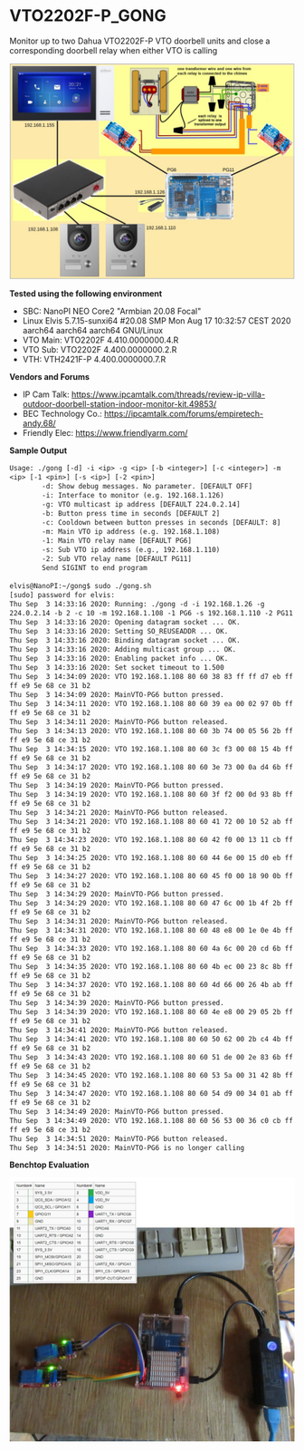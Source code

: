 # VTO2202F-P_GONG
Monitor up to two Dahua VTO2202F-P VTO doorbell units and close a corresponding doorbell relay when either VTO is calling

![Deployment on NanoPI NEO Core2](https://github.com/newfoundlandplucky/VTO2202F-P_GONG/blob/master/documentation/Delpoyment.jpg?raw=true)

**Tested using the following environment**
* SBC: NanoPI NEO Core2 "Armbian 20.08 Focal"
* Linux Elvis 5.7.15-sunxi64 #20.08 SMP Mon Aug 17 10:32:57 CEST 2020 aarch64 aarch64 aarch64 GNU/Linux
* VTO Main: VTO2202F 4.410.0000000.4.R
* VTO Sub: VTO2202F 4.400.0000000.2.R
* VTH: VTH2421F-P 4.400.0000000.7.R

**Vendors and Forums**
* IP Cam Talk: https://www.ipcamtalk.com/threads/review-ip-villa-outdoor-doorbell-station-indoor-monitor-kit.49853/
* BEC Technology Co.: https://ipcamtalk.com/forums/empiretech-andy.68/
* Friendly Elec: https://www.friendlyarm.com/

**Sample Output**

```
Usage: ./gong [-d] -i <ip> -g <ip> [-b <integer>] [-c <integer>] -m <ip> [-1 <pin>] [-s <ip>] [-2 <pin>]
        -d: Show debug messages. No parameter. [DEFAULT OFF]
        -i: Interface to monitor (e.g. 192.168.1.126)
        -g: VTO multicast ip address [DEFAULT 224.0.2.14]
        -b: Button press time in seconds [DEFAULT 2]
        -c: Cooldown between button presses in seconds [DEFAULT: 8]
        -m: Main VTO ip address (e.g. 192.168.1.108)
        -1: Main VTO relay name [DEFAULT PG6]
        -s: Sub VTO ip address (e.g., 192.168.1.110)
        -2: Sub VTO relay name [DEFAULT PG11]
        Send SIGINT to end program

elvis@NanoPI:~/gong$ sudo ./gong.sh
[sudo] password for elvis:
Thu Sep  3 14:33:16 2020: Running: ./gong -d -i 192.168.1.26 -g 224.0.2.14 -b 2 -c 10 -m 192.168.1.108 -1 PG6 -s 192.168.1.110 -2 PG11
Thu Sep  3 14:33:16 2020: Opening datagram socket ... OK.
Thu Sep  3 14:33:16 2020: Setting SO_REUSEADDR ... OK.
Thu Sep  3 14:33:16 2020: Binding datagram socket ... OK.
Thu Sep  3 14:33:16 2020: Adding multicast group ... OK.
Thu Sep  3 14:33:16 2020: Enabling packet info ... OK.
Thu Sep  3 14:33:16 2020: Set socket timeout to 1.500
Thu Sep  3 14:34:09 2020: VTO 192.168.1.108 80 60 38 83 ff ff d7 eb ff ff e9 5e 68 ce 31 b2
Thu Sep  3 14:34:09 2020: MainVTO-PG6 button pressed.
Thu Sep  3 14:34:11 2020: VTO 192.168.1.108 80 60 39 ea 00 02 97 0b ff ff e9 5e 68 ce 31 b2
Thu Sep  3 14:34:11 2020: MainVTO-PG6 button released.
Thu Sep  3 14:34:13 2020: VTO 192.168.1.108 80 60 3b 74 00 05 56 2b ff ff e9 5e 68 ce 31 b2
Thu Sep  3 14:34:15 2020: VTO 192.168.1.108 80 60 3c f3 00 08 15 4b ff ff e9 5e 68 ce 31 b2
Thu Sep  3 14:34:17 2020: VTO 192.168.1.108 80 60 3e 73 00 0a d4 6b ff ff e9 5e 68 ce 31 b2
Thu Sep  3 14:34:19 2020: MainVTO-PG6 button pressed.
Thu Sep  3 14:34:19 2020: VTO 192.168.1.108 80 60 3f f2 00 0d 93 8b ff ff e9 5e 68 ce 31 b2
Thu Sep  3 14:34:21 2020: MainVTO-PG6 button released.
Thu Sep  3 14:34:21 2020: VTO 192.168.1.108 80 60 41 72 00 10 52 ab ff ff e9 5e 68 ce 31 b2
Thu Sep  3 14:34:23 2020: VTO 192.168.1.108 80 60 42 f0 00 13 11 cb ff ff e9 5e 68 ce 31 b2
Thu Sep  3 14:34:25 2020: VTO 192.168.1.108 80 60 44 6e 00 15 d0 eb ff ff e9 5e 68 ce 31 b2
Thu Sep  3 14:34:27 2020: VTO 192.168.1.108 80 60 45 f0 00 18 90 0b ff ff e9 5e 68 ce 31 b2
Thu Sep  3 14:34:29 2020: MainVTO-PG6 button pressed.
Thu Sep  3 14:34:29 2020: VTO 192.168.1.108 80 60 47 6c 00 1b 4f 2b ff ff e9 5e 68 ce 31 b2
Thu Sep  3 14:34:31 2020: MainVTO-PG6 button released.
Thu Sep  3 14:34:31 2020: VTO 192.168.1.108 80 60 48 e8 00 1e 0e 4b ff ff e9 5e 68 ce 31 b2
Thu Sep  3 14:34:33 2020: VTO 192.168.1.108 80 60 4a 6c 00 20 cd 6b ff ff e9 5e 68 ce 31 b2
Thu Sep  3 14:34:35 2020: VTO 192.168.1.108 80 60 4b ec 00 23 8c 8b ff ff e9 5e 68 ce 31 b2
Thu Sep  3 14:34:37 2020: VTO 192.168.1.108 80 60 4d 66 00 26 4b ab ff ff e9 5e 68 ce 31 b2
Thu Sep  3 14:34:39 2020: MainVTO-PG6 button pressed.
Thu Sep  3 14:34:39 2020: VTO 192.168.1.108 80 60 4e e8 00 29 05 2b ff ff e9 5e 68 ce 31 b2
Thu Sep  3 14:34:41 2020: MainVTO-PG6 button released.
Thu Sep  3 14:34:41 2020: VTO 192.168.1.108 80 60 50 62 00 2b c4 4b ff ff e9 5e 68 ce 31 b2
Thu Sep  3 14:34:43 2020: VTO 192.168.1.108 80 60 51 de 00 2e 83 6b ff ff e9 5e 68 ce 31 b2
Thu Sep  3 14:34:45 2020: VTO 192.168.1.108 80 60 53 5a 00 31 42 8b ff ff e9 5e 68 ce 31 b2
Thu Sep  3 14:34:47 2020: VTO 192.168.1.108 80 60 54 d9 00 34 01 ab ff ff e9 5e 68 ce 31 b2
Thu Sep  3 14:34:49 2020: MainVTO-PG6 button pressed.
Thu Sep  3 14:34:49 2020: VTO 192.168.1.108 80 60 56 53 00 36 c0 cb ff ff e9 5e 68 ce 31 b2
Thu Sep  3 14:34:51 2020: MainVTO-PG6 button released.
Thu Sep  3 14:34:51 2020: MainVTO-PG6 is no longer calling
```

**Benchtop Evaluation**

![Benchtop Evaluation](https://github.com/newfoundlandplucky/VTO2202F-P_GONG/blob/master/documentation/BenchTest.jpg?raw=true)
